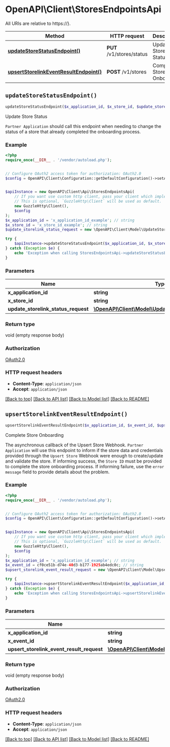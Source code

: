 # OpenAPI\Client\StoresEndpointsApi

All URIs are relative to https://}.

Method | HTTP request | Description
------------- | ------------- | -------------
[**updateStoreStatusEndpoint()**](StoresEndpointsApi.md#updateStoreStatusEndpoint) | **PUT** /v1/stores/status | Update Store Status
[**upsertStorelinkEventResultEndpoint()**](StoresEndpointsApi.md#upsertStorelinkEventResultEndpoint) | **POST** /v1/stores | Complete Store Onboarding


## `updateStoreStatusEndpoint()`

```php
updateStoreStatusEndpoint($x_application_id, $x_store_id, $update_storelink_status_request)
```

Update Store Status

`Partner Application` should call this endpoint when needing to change the status of a store that already completed the onboarding process.

### Example

```php
<?php
require_once(__DIR__ . '/vendor/autoload.php');


// Configure OAuth2 access token for authorization: OAuth2.0
$config = OpenAPI\Client\Configuration::getDefaultConfiguration()->setAccessToken('YOUR_ACCESS_TOKEN');


$apiInstance = new OpenAPI\Client\Api\StoresEndpointsApi(
    // If you want use custom http client, pass your client which implements `GuzzleHttp\ClientInterface`.
    // This is optional, `GuzzleHttp\Client` will be used as default.
    new GuzzleHttp\Client(),
    $config
);
$x_application_id = 'x_application_id_example'; // string
$x_store_id = 'x_store_id_example'; // string
$update_storelink_status_request = new \OpenAPI\Client\Model\UpdateStorelinkStatusRequest(); // \OpenAPI\Client\Model\UpdateStorelinkStatusRequest

try {
    $apiInstance->updateStoreStatusEndpoint($x_application_id, $x_store_id, $update_storelink_status_request);
} catch (Exception $e) {
    echo 'Exception when calling StoresEndpointsApi->updateStoreStatusEndpoint: ', $e->getMessage(), PHP_EOL;
}
```

### Parameters

Name | Type | Description  | Notes
------------- | ------------- | ------------- | -------------
 **x_application_id** | **string**|  |
 **x_store_id** | **string**|  |
 **update_storelink_status_request** | [**\OpenAPI\Client\Model\UpdateStorelinkStatusRequest**](../Model/UpdateStorelinkStatusRequest.md)|  |

### Return type

void (empty response body)

### Authorization

[OAuth2.0](../../README.md#OAuth2.0)

### HTTP request headers

- **Content-Type**: `application/json`
- **Accept**: `application/json`

[[Back to top]](#) [[Back to API list]](../../README.md#endpoints)
[[Back to Model list]](../../README.md#models)
[[Back to README]](../../README.md)

## `upsertStorelinkEventResultEndpoint()`

```php
upsertStorelinkEventResultEndpoint($x_application_id, $x_event_id, $upsert_storelink_event_result_request)
```

Complete Store Onboarding

The asynchronous callback of the Upsert Store Webhook. `Partner Application` will use this endpoint  to inform if the store data and credentials provided through the `Upsert Store` Webhook were enough to  create/update and validate the store. If informing success, the `Store ID` must be provided to  complete the store onboarding process. If informing failure, use the `error message` field to provide  details about the problem.

### Example

```php
<?php
require_once(__DIR__ . '/vendor/autoload.php');


// Configure OAuth2 access token for authorization: OAuth2.0
$config = OpenAPI\Client\Configuration::getDefaultConfiguration()->setAccessToken('YOUR_ACCESS_TOKEN');


$apiInstance = new OpenAPI\Client\Api\StoresEndpointsApi(
    // If you want use custom http client, pass your client which implements `GuzzleHttp\ClientInterface`.
    // This is optional, `GuzzleHttp\Client` will be used as default.
    new GuzzleHttp\Client(),
    $config
);
$x_application_id = 'x_application_id_example'; // string
$x_event_id = cf0ce51b-d74e-40d3-b177-1925ab4edc0c; // string
$upsert_storelink_event_result_request = new \OpenAPI\Client\Model\UpsertStorelinkEventResultRequest(); // \OpenAPI\Client\Model\UpsertStorelinkEventResultRequest

try {
    $apiInstance->upsertStorelinkEventResultEndpoint($x_application_id, $x_event_id, $upsert_storelink_event_result_request);
} catch (Exception $e) {
    echo 'Exception when calling StoresEndpointsApi->upsertStorelinkEventResultEndpoint: ', $e->getMessage(), PHP_EOL;
}
```

### Parameters

Name | Type | Description  | Notes
------------- | ------------- | ------------- | -------------
 **x_application_id** | **string**|  |
 **x_event_id** | **string**|  |
 **upsert_storelink_event_result_request** | [**\OpenAPI\Client\Model\UpsertStorelinkEventResultRequest**](../Model/UpsertStorelinkEventResultRequest.md)|  |

### Return type

void (empty response body)

### Authorization

[OAuth2.0](../../README.md#OAuth2.0)

### HTTP request headers

- **Content-Type**: `application/json`
- **Accept**: `application/json`

[[Back to top]](#) [[Back to API list]](../../README.md#endpoints)
[[Back to Model list]](../../README.md#models)
[[Back to README]](../../README.md)
